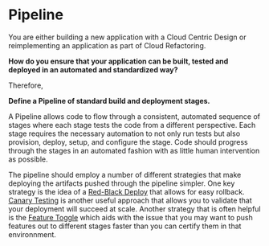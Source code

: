 Pipeline
===

You are either building a new application with a Cloud Centric Design or reimplementing an application as part of Cloud Refactoring.

**How do you ensure that your application can be built, tested and deployed in an automated and standardized way?**

Therefore,

**Define a Pipeline of standard build and deployment stages.**

A Pipeline allows code to flow through a consistent, automated sequence of stages where each stage tests the code from a different perspective. Each stage requires the necessary automation to not only run tests but also provision, deploy, setup, and configure the stage. Code should progress through the stages in an automated fashion with as little human intervention as possible.

The pipeline should employ a number of different strategies that make deploying the artifacts pushed through the pipeline simpler.  One key strategy is the idea of a [Red-Black Deploy](Red-Black-Deploy.md) that allows for easy rollback.  [Canary Testing](Canary-Testing.md) is another useful approach that allows you to validate that your deployment will succeed at scale.  Another strategy that is often helpful is the [Feature Toggle](Feature-Toggle.md) which aids with the issue that you may want to push features out to different stages faster than you can certify them in that environnment.
